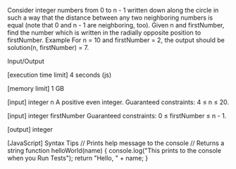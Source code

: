 Consider integer numbers from 0 to n - 1 written down along the circle in such a way that the distance between any two neighboring numbers is equal (note that 0 and n - 1 are neighboring, too).
Given n and firstNumber, find the number which is written in the radially opposite position to firstNumber.
Example
For n = 10 and firstNumber = 2, the output should be
solution(n, firstNumber) = 7.

Input/Output


[execution time limit] 4 seconds (js)


[memory limit] 1 GB


[input] integer n
A positive even integer.
Guaranteed constraints:
4 ≤ n ≤ 20.


[input] integer firstNumber
Guaranteed constraints:
0 ≤ firstNumber ≤ n - 1.


[output] integer


[JavaScript] Syntax Tips
// Prints help message to the console
// Returns a string
function helloWorld(name) {
    console.log("This prints to the console when you Run Tests");
    return "Hello, " + name;
}


